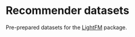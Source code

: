 # Recommender datasets

Pre-prepared datasets for the [LightFM](https://github.com/lyst/lightfm) package.